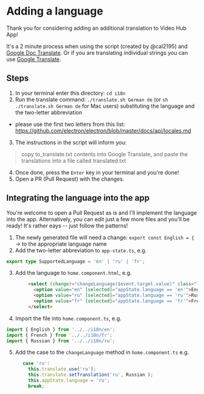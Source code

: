 # Adding a language

Thank you for considering adding an additional translation to Video Hub App!

It's a 2 minute process when using the script (created by @cal2195) and [Google Doc Translate](https://translate.google.com/toolkit/docupload). Or if you are translating individual strings you can use [Google Translate](https://translate.google.com/).

## Steps

1. In your terminal enter this directory: `cd i18n`
2. Run the translate command: `./translate.sh German de` (or `sh ./translate.sh German de` for Mac users) substituting the language and the two-letter abbreviation
 - please use the first two letters from this list: https://github.com/electron/electron/blob/master/docs/api/locales.md
3. The instructions in the script will inform you:
> copy to_translate.txt contents into Google Translate, and paste the translations into a file called translated.txt
4. Once done, press the `Enter` key in your terminal and you're done!
5. Open a PR (Pull Request) with the changes.

## Integrating the language into the app

You're welcome to open a Pull Request as is and I'll implement the language into the app. Alternatively, you can edit just a few more files and you'll be ready! It's rather eays -- just follow the patterns!

1. The newly generated file will need a change: `export const English = {` -> to the appropriate language name
2. Add the two-letter abbreviation to `app-state.ts`, e.g.
```ts
export type SupportedLanguage = 'en' | 'ru' | 'fr';
```
3. Add the language to `home.component.html`, e.g.
```html
        <select (change)="changeLanguage($event.target.value)" class="languageDropDown">
          <option value="en" [selected]="appState.language == 'en'">English</option>
          <option value="ru" [selected]="appState.language == 'ru'">Russian</option>
          <option value="fr" [selected]="appState.language == 'fr'">French</option>
        </select>
```
4. Import the file into `home.component.ts`, e.g.
```ts
import { English } from '../../i18n/en';
import { French } from '../../i18n/fr';
import { Russian } from '../../i18n/ru';
```
5. Add the case to the `changeLanguage` method in `home.component.ts` e.g.
```ts
      case 'ru':
        this.translate.use('ru');
        this.translate.setTranslation('ru', Russian );
        this.appState.language = 'ru';
        break;
```
